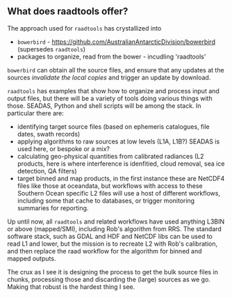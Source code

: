 ## What does raadtools offer? 

The approach used for `raadtools` has crystallized into 

* `bowerbird` - https://github.com/AustralianAntarcticDivision/bowerbird (supersedes `raadtools`)
* packages to organize, read from the bower - incudling 'raadtools'

`bowerbird` can obtain all the source files, and ensure that any updates at the sources *invalidate the local copies* and trigger an update by download. 

`raadtools` has examples that show how to organize and process input and output files, but there will be a variety of tools doing various things with those. SEADAS, Python and shell scripts will be among the stack. In particular there are:

* identifying target source files (based on ephemeris catalogues, file dates, swath records)
* applying algorithms to raw sources at low levels (L1A, L1B?) SEADAS is used here, or bespoke or a mix?
* calculating geo-physical quantities from calibrated radiances (L2 products, here is where interference is idenfitied, cloud removal, sea ice detection, QA filters)
* target binned and map products, in the first instance these are NetCDF4 files like those at oceandata, but workflows with access to these Southern Ocean specific L2 files will use a host of different workflows, including some that cache to databases, or trigger monitoring summaries for reporting. 


Up until now, all `raadtools` and related  workflows have used anything L3BIN or above (mapped/SMI), including Rob's algorithm from RRS.  The standard software stack, such as GDAL and HDF and NetCDF libs can be used to read L1 and lower, but the mission is to recreate L2 with Rob's calibration, and then replace the raad workflow for the algorithm for binned and mapped outputs.

The crux as I see it is designing the process to get the bulk source files in chunks, processing those and discarding the (large) sources as we go. Making that robust is the hardest thing I see.  
